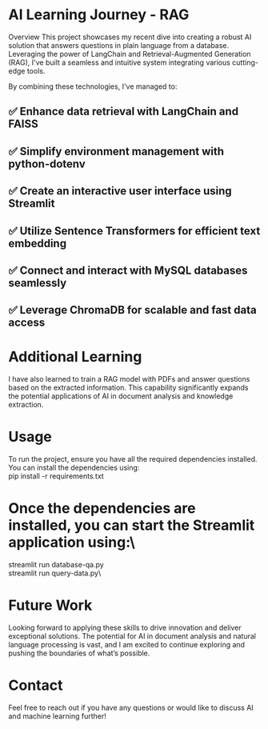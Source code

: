 # AI Learning Journey - RAG
Overview
This project showcases my recent dive into creating a robust AI solution that answers questions in plain language from a database. Leveraging the power of LangChain and Retrieval-Augmented Generation (RAG), I've built a seamless and intuitive system integrating various cutting-edge tools.

By combining these technologies, I've managed to:

## ✅ Enhance data retrieval with LangChain and FAISS
## ✅ Simplify environment management with python-dotenv
## ✅ Create an interactive user interface using Streamlit
## ✅ Utilize Sentence Transformers for efficient text embedding
## ✅ Connect and interact with MySQL databases seamlessly
## ✅ Leverage ChromaDB for scalable and fast data access


# Additional Learning
I have also learned to train a RAG model with PDFs and answer questions based on the extracted information. This capability significantly expands the potential applications of AI in document analysis and knowledge extraction.

# Usage
To run the project, ensure you have all the required dependencies installed. You can install the dependencies using:\
pip install -r requirements.txt

# Once the dependencies are installed, you can start the Streamlit application using:\
streamlit run database-qa.py\
streamlit run query-data.py\

# Future Work
Looking forward to applying these skills to drive innovation and deliver exceptional solutions. The potential for AI in document analysis and natural language processing is vast, and I am excited to continue exploring and pushing the boundaries of what’s possible.

# Contact
Feel free to reach out if you have any questions or would like to discuss AI and machine learning further!
